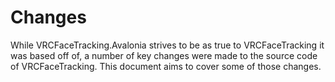 # Changes

While VRCFaceTracking.Avalonia strives to be as true to VRCFaceTracking it was based off of, a number of key changes were made to the source code of VRCFaceTracking. This document aims to cover some of those changes.
